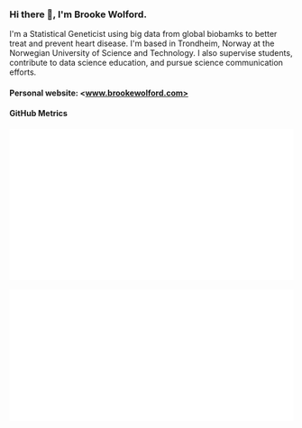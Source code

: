 ### Hi there 👋, I'm Brooke Wolford.

I'm a Statistical Geneticist using big data from global biobamks to better treat and prevent heart disease. I'm based in Trondheim, Norway at the Norwegian University of Science and Technology. I also supervise students, contribute to data science education, and pursue science communication efforts.

#### Personal website: <www.brookewolford.com>

#### GitHub Metrics

[![metrics](github-metrics.svg)](https://metrics.lecoq.io/insights/bnwolford)

[![languages](metrics.plugin.languages.svg)](https://metrics.lecoq.io/insights/bnwolford)


